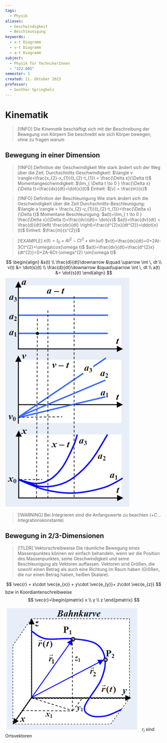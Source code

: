 ```yaml
---
tags:
  - Physik
aliases:
  - Geschwindigkeit
  - Beschleunigung
keywords:
  - x-t Diagramm
  - v-t Diagramm
  - a-t Diagramm
subject:
  - Physik für TechnikerInnen
  - "322.005"
semester: 1
created: 11. Oktober 2023
professor:
  - Gunther Springholz
---
```

 

# Kinematik

> [!INFO] Die *Kinematik* beschäftigt sich mit der Beschreibung der Bewegung von Körpern
> Sie beschreibt *wie* sich Körper bewegen, ohne zu fragen *warum*

## Bewegung in einer Dimension

> [!INFO] Definition der Geschwindigkeit
> Wie stark ändert sich der Weg über die Zeit.
> Durchschnitts Geschwindigkeit: $\langle v \rangle=\frac{x_{2}-x_{1}}{t_{2}-t_{1}} = \frac{\Delta x}{\Delta t}$
> Momentangeschwindigkeit: $\lim_{ \Delta t \to 0 } \frac{\Delta x}{\Delta t}=\frac{dx}{dt}=\dot{x}(t)$
Einheit: $[v] = \frac{m}{s}$


> [!INFO] Definition der Beschleunigung
> Wie stark ändert sich die Geschwindigkeit über die Zeit
> Durchschnitts-Beschleunigung: $\langle a \rangle = \frac{v_{2}-v_{1}}{t_{2}-t_{1}}=\frac{\Delta v}{\Delta t}$
> Momentane Beschleunigung: $a(t)=\lim_{ t \to 0 } \frac{\Delta v}{\Delta t}=\frac{dv}{dt}= \dot{v}$
> $a(t)=\frac{dv}{dt} = \frac{d}{dt}\left( \frac{dx}{dt} \right)=\frac{d^{2}x}{dt^{2}}=\ddot{x}(t)$
> Einheit: $\frac{m}{s^{2}}$


>[!EXAMPLE] $x(t) = t_{0}+A t^{2}-C t^{3}+\sin(\omega t)$
>$v(t)=\frac{dx}{dt}=0+2At-3Ct^{2}+\omega\cos(\omega t)$
> $a(t)=\frac{dv}{dt}=\frac{d^{2}x}{dt^{2}}=0+2A-6Ct-\omega^{2} \sin(\omega t)$

$$
\begin{align}
&s(t) \\
\frac{d}{dt}\downarrow &\quad \uparrow \int  \, dt  \\
v(t) &= \dot{s}(t) \\
\frac{d}{dt}\downarrow &\quad\uparrow \int  \, dt  \\
a(t) &= \dot{s}(t)
\end{align}
$$
![InlineR|300](assets/Pasted%20image%2020231011131442.png)

> [!WARNING] Bei Integrieren sind die Anfangswerte zu beachten ($+C$... Integrationskonstante)

## Bewegung in 2/3-Dimensionen

> [!TLDR] Vektorschreibweise
> Die räumliche Bewegung eines Massenpunktes können wir einfach behandeln, wenn wir die Position des Massenpunktes, seine Geschwindigkeit und seine Beschleunigung als Vektoren auffassen. Vektoren sind Größen, die sowohl einen Betrag als auch eine Richtung im Raum haben (Größen, die nur einen Betrag haben, heißen Skalare).

$$
\vec{r} = x\cdot \vec{e_{x}} + y\cdot \vec{e_{y}}+ z\cdot \vec{e_{z}}
$$
bzw in Koordiantenschreibweise
$$
\vec{r}=\begin{pmatrix}
x \\
y \\
z
\end{pmatrix}
$$

![](assets/Pasted%20image%2020231011131936.png)
$r_{i}$ sind Ortsvektoren